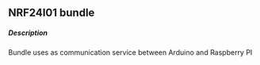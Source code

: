 ## NRF24I01 bundle

##### Description
Bundle uses as communication service between Arduino and Raspberry PI
